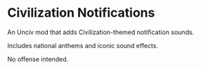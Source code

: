 # Civilization Notifications

An Unciv mod that adds Civilization-themed notification sounds.

Includes national anthems and iconic sound effects.

No offense intended.
